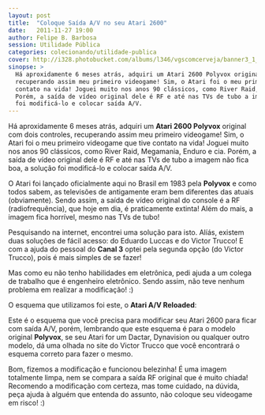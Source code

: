 ```yaml
---
layout: post
title:  "Coloque Saída A/V no seu Atari 2600"
date:   2011-11-27 19:00
author: Felipe B. Barbosa
session: Utilidade Pública
categories: colecionando/utilidade-publica
cover: http://i328.photobucket.com/albums/l346/vgscomcerveja/banner3_1_zpsplzx2idj.jpg
sinopse: >
  Há aproxidamente 6 meses atrás, adquiri um Atari 2600 Polyvox original com dois controles,
  recuperando assim meu primeiro videogame! Sim, o Atari foi o meu primeiro videogame que tive
  contato na vida! Joguei muito nos anos 90 clássicos, como River Raid, Megamania, Enduro e cia.
  Porém, a saída de vídeo original dele é RF e até nas TVs de tubo a imagem não fica boa, a solução
  foi modificá-lo e colocar saída A/V.
---
```

Há aproxidamente 6 meses atrás, adquiri um **Atari 2600 Polyvox** original com dois controles,
recuperando assim meu primeiro videogame! Sim, o Atari foi o meu primeiro videogame que tive
contato na vida! Joguei muito nos anos 90 clássicos, como River Raid, Megamania, Enduro e cia.
Porém, a saída de vídeo original dele é RF e até nas TVs de tubo a imagem não fica boa, a solução
foi modificá-lo e colocar saída A/V.

O Atari foi lançado oficialmente aqui no Brasil em 1983 pela **Polyvox** e como todos sabem,
as televisões de antigamente eram bem diferentes das atuais (obviamente). Sendo assim, a saída
de vídeo original do console é a RF (radiofrequência), que hoje em dia, é praticamente extinta!
Além do mais, a imagem fica horrível, mesmo nas TVs de tubo!

Pesquisando na internet, encontrei uma solução para isto. Alíás, existem duas soluções de fácil
acesso: do Eduardo Luccas e do Victor Trucco! E com a ajuda do pessoal do **Canal 3** optei
pela segunda opção (do Victor Trucco), pois é mais simples de se fazer!

Mas como eu não tenho habilidades em eletrônica, pedi ajuda a um colega de trabalho que é engenheiro
eletrônico. Sendo assim, não teve nenhum problema em realizar a modificação! :)

O esquema que utilizamos foi este, o **Atari A/V Reloaded**:

Este é o esquema que você precisa para modificar seu Atari 2600 para ficar com saída A/V, porém,
lembrando que este esquema é para o modelo original **Polyvox**, se seu Atari for um Dactar,
Dynavision ou qualquer outro modelo, dá uma olhada no site do Victor Trucco que você encontrará
o esquema correto para fazer o mesmo.

Bom, fizemos a modificação e funcionou belezinha! É uma imagem totalmente limpa, nem se compara
a saída RF original que é muito chiada! Recomendo a modificação com certeza, mas tome cuidado,
na dúvida, peça ajuda à alguém que entenda do assunto, não coloque seu videogame em risco! :)
